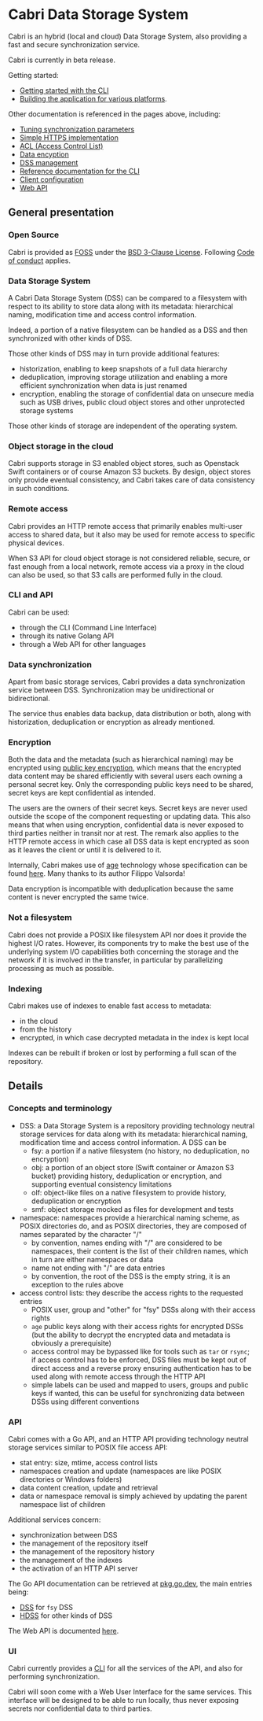 # Cabri Data Storage System

Cabri is an hybrid (local and cloud) Data Storage System,
also providing a fast and secure synchronization service.

Cabri is currently in beta release.

Getting started:

- [Getting started with the CLI](doc/gscli.md)
- [Building the application for various platforms](doc/build.md).

Other documentation is referenced in the pages above, including:

- [Tuning synchronization parameters](doc/synctune.md)
- [Simple HTTPS implementation](doc/https.md)
- [ACL (Access Control List)](doc/acl.md)
- [Data encyption](doc/encrypt.md)
- [DSS management](doc/mng.md)
- [Reference documentation for the CLI](doc/cliref.md)
- [Client configuration](doc/cliconf.md)
- [Web API](doc/restapi.md)

## General presentation

### Open Source

Cabri is provided as
[FOSS](https://en.wikipedia.org/wiki/Free_and_open-source_software)
under the [BSD 3-Clause License](LICENSE).
Following [Code of conduct](doc/coc.md) applies.

### Data Storage System

A Cabri Data Storage System (DSS) can be compared to a filesystem with respect to its ability
to store data along with its metadata: hierarchical naming, modification time
and access control information.

Indeed, a portion of a native filesystem can be handled as a DSS
and then synchronized with other kinds of DSS.

Those other kinds of DSS may in turn provide additional features:

- historization, enabling to keep snapshots of a full data hierarchy
- deduplication, improving storage utilization and enabling a more efficient synchronization
when data is just renamed
- encryption, enabling the storage of confidential data on unsecure media such as USB drives,
public cloud object stores and other unprotected storage systems

Those other kinds of storage are independent of the operating system.

### Object storage in the cloud

Cabri supports storage in S3 enabled object stores,
such as Openstack Swift containers or of course Amazon S3 buckets.
By design, object stores only provide eventual consistency, and Cabri takes care of data consistency in such
conditions.

### Remote access

Cabri provides an HTTP remote access that primarily enables multi-user access to shared data,
but it also may be used for remote access to specific physical devices.

When S3 API for cloud object storage is not considered reliable, secure, or fast enough from a local network,
remote access via a proxy in the cloud can also be used, so that S3 calls are performed fully in the cloud.

### CLI and API

Cabri can be used:

- through the CLI (Command Line Interface)
- through its native Golang API
- through a Web API for other languages 

### Data synchronization

Apart from basic storage services, Cabri provides a data synchronization service between DSS.
Synchronization may be unidirectional or bidirectional.

The service thus enables data backup, data distribution or both,
along with historization, deduplication or encryption as already mentioned. 

### Encryption

Both the data and the metadata (such as hierarchical naming) may be encrypted using
[public key encryption](https://en.wikipedia.org/wiki/Public-key_cryptography),
which means that the encrypted data content may be shared efficiently with several users
each owning a personal secret key.
Only the corresponding public keys need to be shared, secret keys are kept confidential as intended.

The users are the owners of their secret keys.
Secret keys are never used outside the scope of the component requesting or updating data.
This also means that when using encryption, confidential data is never exposed to third parties
neither in transit nor at rest.
The remark also applies to the HTTP remote access in which case all DSS data is kept encrypted
as soon as it leaves the client or until it is delivered to it.

Internally, Cabri makes use of [age](https://age-encryption.org/) technology
whose specification can be found [here](https://github.com/C2SP/C2SP/blob/main/age.md).
Many thanks to its author Filippo Valsorda!

Data encryption is incompatible with deduplication because the same content
is never encrypted the same twice.

### Not a filesystem

Cabri does not provide a POSIX like filesystem API nor does it provide the highest I/O rates.
However, its components try to make the best use of the underlying system I/O capabilities
both concerning the storage and the network if it is involved in the transfer,
in particular by parallelizing processing as much as possible.

### Indexing

Cabri makes use of indexes to enable fast access to metadata:

- in the cloud
- from the history
- encrypted, in which case decrypted metadata in the index is kept local

Indexes can be rebuilt if broken or lost by performing a full scan of the repository.

## Details

### Concepts and terminology

- DSS: a Data Storage System is a repository
  providing technology neutral storage services for data along with its metadata:
  hierarchical naming, modification time and access control information. A DSS can be
  - fsy: a portion if a native filesystem (no history, no deduplication, no encryption)
  - obj: a portion of an object store (Swift container or Amazon S3 bucket)
    providing history, deduplication or encryption, and supporting eventual consistency limitations
  - olf: object-like files on a native filesystem to provide history, deduplication or encryption
  - smf: object storage mocked as files for development and tests
- namespace: namespaces provide a hierarchical naming scheme, as POSIX directories do,
  and as POSIX directories, they are composed of names separated by the character "/"
  - by convention, names ending with "/" are considered to be namespaces,
    their content is the list of their children names, which in turn are either namespaces or data 
  - name not ending with "/" are data entries
  - by convention, the root of the DSS is the empty string, it is an exception to the rules above
- access control lists: they describe the access rights to the requested entries
  - POSIX user, group and "other" for "fsy" DSSs along with their access rights
  - `age` public keys along with their access rights for encrypted DSSs
    (but the ability to decrypt the encrypted data and metadata is obviously a prerequisite)
  - access control may be bypassed like for tools such as `tar` or `rsync`;
    if access control has to be enforced, DSS files must be kept out of direct access
    and a reverse proxy ensuring authentication has to be used along with remote access through the HTTP API  
  - simple labels can be used and mapped to users, groups and public keys if wanted, this can be useful
    for synchronizing data between DSSs using different conventions

### API

Cabri comes with a Go API, and an HTTP API
providing technology neutral storage services similar to POSIX file access API:

- stat entry: size, mtime, access control lists
- namespaces creation and update (namespaces are like POSIX directories or Windows folders)
- data content creation, update and retrieval
- data or namespace removal is simply achieved by updating the parent namespace list of children

Additional services concern:

- synchronization between DSS
- the management of the repository itself
- the management of the repository history
- the management of the indexes
- the activation of an HTTP API server

The Go API documentation can be retrieved at
[pkg.go.dev](https://pkg.go.dev/github.com/t-beigbeder/otvl_cabri/gocode/packages/cabridss),
the main entries being:

- [DSS](https://pkg.go.dev/github.com/t-beigbeder/otvl_cabri/gocode/packages/cabridss#Dss)
for `fsy` DSS
- [HDSS](https://pkg.go.dev/github.com/t-beigbeder/otvl_cabri/gocode/packages/cabridss#HDss)
for other kinds of DSS

The Web API is documented [here](doc/restapi.md).

### UI

Cabri currently provides a [CLI](https://en.wikipedia.org/wiki/Command-line_interface)
for all the services of the API, and also for performing synchronization.

Cabri will soon come with a Web User Interface for the same services.
This interface will be designed to be able to run locally,
thus never exposing secrets nor confidential data to third parties.
